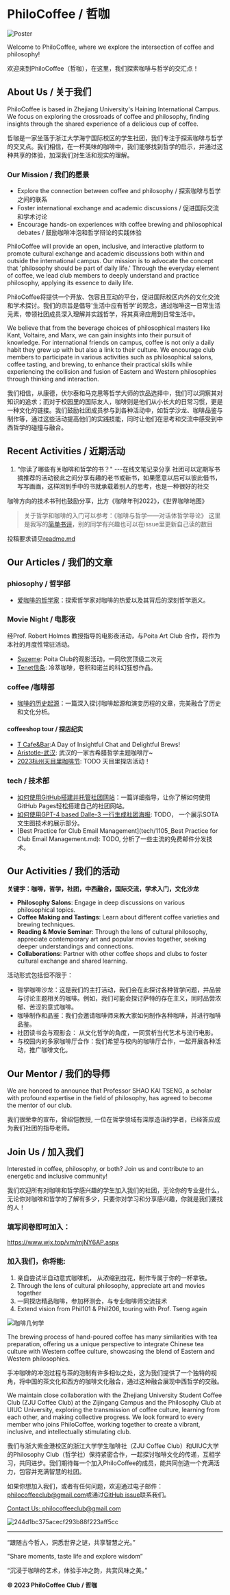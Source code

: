 # PhiloCoffee / 哲咖 
![Poster](./poster_v3.png)

Welcome to PhiloCoffee, where we explore the intersection of coffee and philosophy!

欢迎来到PhiloCoffee（哲咖），在这里，我们探索咖啡与哲学的交汇点！

## About Us / 关于我们

PhiloCoffee is based in Zhejiang University's Haining International Campus. We focus on exploring the crossroads of coffee and philosophy, finding insights through the shared experience of a delicious cup of coffee.

哲咖是一家坐落于浙江大学海宁国际校区的学生社团，我们专注于探索咖啡与哲学的交叉点。我们相信，在一杯美味的咖啡中，我们能够找到哲学的启示，并通过这种共享的体验，加深我们对生活和现实的理解。

### Our Mission / 我们的愿景

- Explore the connection between coffee and philosophy / 探索咖啡与哲学之间的联系
- Foster international exchange and academic discussions / 促进国际交流和学术讨论
- Encourage hands-on experiences with coffee brewing and philosophical debates / 鼓励咖啡冲泡和哲学辩论的实践体验

PhiloCoffee will provide an open, inclusive, and interactive platform to promote cultural exchange and academic discussions both within and outside the international campus. Our mission is to advocate the concept that 'philosophy should be part of daily life.' Through the everyday element of coffee, we lead club members to deeply understand and practice philosophy, applying its essence to daily life.

PhiloCoffee将提供一个开放、包容且互动的平台，促进国际校区内外的文化交流和学术探讨。我们的宗旨是倡导'生活中应有哲学'的观念，通过咖啡这一日常生活元素，带领社团成员深入理解并实践哲学，将其真谛应用到日常生活中。

We believe that from the beverage choices of philosophical masters like Kant, Voltaire, and Marx, we can gain insights into their pursuit of knowledge. For international friends on campus, coffee is not only a daily habit they grew up with but also a link to their culture. We encourage club members to participate in various activities such as philosophical salons, coffee tasting, and brewing, to enhance their practical skills while experiencing the collision and fusion of Eastern and Western philosophies through thinking and interaction.

我们相信，从康德，伏尔泰和马克思等哲学大师的饮品选择中，我们可以洞察其对知识的追求；而对于校园里的国际友人，咖啡则是他们从小长大的日常习惯，更是一种文化的链接。我们鼓励社团成员参与到各种活动中，如哲学沙龙、咖啡品鉴与制作等，通过这些活动提高他们的实践技能，同时让他们在思考和交流中感受到中西哲学的碰撞与融合。

## Recent Activities / 近期活动
1. “你读了哪些有关咖啡和哲学的书？" ---在线文笔记录分享
社团可以定期写书摘推荐的活动彼此之间分享有趣的老书或新书，如果愿意以后可以彼此借书，写写画画，这样回到手中的书就承载着别人的思考，也是一种很好的社交

咖啡方向的技术书刊也鼓励分享，比方《咖啡年刊2022》，《世界咖啡地图》

> 关于哲学和咖啡的入门可以参考：《咖啡与哲学——对话体哲学导论》
这里是我写的[简单书评](https://github.com/PhiloCoffee/Philo_Chat/issues/5)，别的同学有兴趣也可以在issue里更新自己读的数目


投稿要求请见[readme.md](https://github.com/PhiloCoffee/Philo_Chat)


## Our Articles / 我们的文章

### phiosophy / 哲学部
- [爱咖啡的哲学家](philosophy/0807_爱咖啡的哲学家.md)：探索哲学家对咖啡的热爱以及其背后的深刻哲学涵义。
### Movie Night / 电影夜
经Prof. Robert Holmes 教授指导的电影夜活动，与Poita Art Club 合作，将作为本社的月度性常驻活动。
- [Suzeme](1006_Suzume): Poita Club的观影活动，一同欣赏顶级二次元
- [Tenet信条](1022_Tenet_Review.md): 冷萃咖啡，卷积和诺兰的科幻狂想作品。

### coffee /咖啡部
- [咖啡的历史起源](coffee/0807_咖啡的历史起源.md)：一篇深入探讨咖啡起源和演变历程的文章，完美融合了历史和文化分析。
#### coffeeshop tour / 探店纪实
- [T Cafe&Bar](philosophy/1005_CoffeeShopTour.md):A Day of Insightful Chat and Delightful Brews!
- [Aristotle-武汉](coffee/1020_Aristotle.md): 武汉的一家古希腊哲学主题咖啡厅~
- [2023杭州天目里咖啡节](coffee/1104_2023杭州天目里咖啡节.md): TODO 天目里探店活动！
### tech / 技术部
- [如何使用GitHub搭建并托管社团网站](tech/0807_如何搭建自己的社团网站.md)：一篇详细指导，让你了解如何使用GitHub Pages轻松搭建自己的社团网站。
- [如何使用GPT-4 based Dalle-3 一行生成社团海报](tech/1029_DALLE3_performance.md): TODO， 一个展示SOTA 文生图技术的展示部分。
- [Best Practice for Club Email Management](tech/1105_Best Practice for Club Email Management.md): TODO, 分析了一些主流的免费邮件分发技术。 
## Our Activities / 我们的活动

**关键字：咖啡，哲学，社团，中西融合，国际交流，学术入门，文化沙龙**

- **Philosophy Salons**: Engage in deep discussions on various philosophical topics.
- **Coffee Making and Tastings**: Learn about different coffee varieties and brewing techniques.
- **Reading & Movie Seminar**: Through the lens of cultural philosophy, appreciate contemporary art and popular movies together, seeking deeper understandings and connections.
- **Collaborations**: Partner with other coffee shops and clubs to foster cultural exchange and shared learning.

活动形式包括但不限于：
- 哲学咖啡沙龙：这是我们的主打活动，我们会在此探讨各种哲学问题，并品尝与讨论主题相关的咖啡。例如，我们可能会探讨萨特的存在主义，同时品尝浓郁、苦涩的意式咖啡。
- 咖啡制作和品鉴：我们会邀请咖啡师来教大家如何制作各种咖啡，并进行咖啡品鉴。
- 社团读书会与观影会： 从文化哲学的角度，一同赏析当代艺术与流行电影。
- 与校园内的多家咖啡厅合作：我们希望与校内的咖啡厅合作，一起开展各种活动，推广咖啡文化。



## Our Mentor / 我们的导师
We are honored to announce that Professor SHAO KAI TSENG, a scholar with profound expertise in the field of philosophy, has agreed to become the mentor of our club.

我们很荣幸的宣布，曾绍恺教授, 一位在哲学领域有深厚造诣的学者，已经答应成为我们社团的指导老师。

## Join Us / 加入我们

Interested in coffee, philosophy, or both? Join us and contribute to an energetic and inclusive community!

我们欢迎所有对咖啡和哲学感兴趣的学生加入我们的社团，无论你的专业是什么，无论你对咖啡和哲学的了解有多少，只要你对学习和分享感兴趣，你就是我们要找的人！

### 填写问卷即可加入：
https://www.wjx.top/vm/mjNY6AP.aspx

### 加入我们，你将能:
1. 亲自尝试半自动意式咖啡机， 从浓缩到拉花，制作专属于你的一杯拿铁。
2. Through the lens of cultural philosophy, appreciate art and movies together
3. 一同探店精品咖啡，参加杯测会，与专业咖啡师交流技术
4. Extend vision from Phil101 & Phil206, touring with Prof. Tseng again

![咖啡几何学](https://github.com/PhiloCoffee/Tech_AI/blob/main/Midjourney/everloom2023_poster_including_PhiloCoffee_Geometric_Layout__tim_587a8e56-9cac-4067-b486-ff3af86859cb.png?raw=true)

The brewing process of hand-poured coffee has many similarities with tea preparation, offering us a unique perspective to integrate Chinese tea culture with Western coffee culture, showcasing the blend of Eastern and Western philosophies.

手冲咖啡的冲泡过程与茶的泡制有许多相似之处，这为我们提供了一个独特的视角，将中国的茶文化和西方的咖啡文化融合，通过这种融合展现中西哲学的交融。

We maintain close collaboration with the Zhejiang University Student Coffee Club (ZJU Coffee Club) at the Zijingang Campus and the Philosophy Club at UIUC University, exploring the transmission of coffee culture, learning from each other, and making collective progress. We look forward to every member who joins PhiloCoffee, working together to create a vibrant, inclusive, and intellectually stimulating club.

我们与浙大紫金港校区的浙江大学学生咖啡社（ZJU Coffee Club）和UIUC大学的Philosophy Club（哲学社）保持紧密合作，一起探讨咖啡文化的传递，互相学习，共同进步。我们期待每一个加入PhiloCoffee的成员，能共同创造一个充满活力，包容并充满智慧的社团。


如果你想加入我们，或者有任何问题，欢迎通过电子邮件：[philocoffeeclub@gmail.com](philocoffeeclub@gmail.com)或通过[GitHub issue](https://github.com/PhiloCoffee/PhiloCoffee.github.io/issues)联系我们。

[Contact Us: philocoffeeclub@gmail.com](philocoffee@gmail.com) 


![244d1bc375acecf293b88f223aff5cc](https://github.com/PhiloCoffee/PhiloCoffee.github.io/assets/72364066/eba9444b-40ef-41e2-998b-a56ed016a848)

---
“跟随古今哲人，洞悉世界之谜，共享智慧之光。”

"Share moments, taste life and explore wisdom”

“沉浸于咖啡的艺术，体验手冲之韵，共赏风味之美。”

**© 2023 PhiloCoffee Club / 哲咖**
